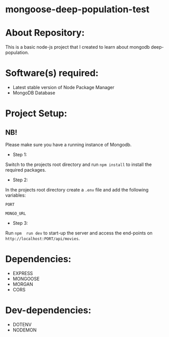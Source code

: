 # mongoose-deep-population-test

# About Repository:
This is a basic node-js project that I created to learn about mongodb deep-population.

# Software(s) required:
* Latest stable version of Node Package Manager
* MongoDB Database

# Project Setup:
## NB!
Please make sure you have a running instance of Mongodb.

* Step 1:

Switch to the projects root directory and run `npm install` to install the required packages.

* Step 2:

In the projects root directory create a `.env` file and add the following variables:

`PORT`

`MONGO_URL`

* Step 3:

Run `npm  run dev` to start-up the server and access the end-points on `http://localhost:PORT/api/movies`.

# Dependencies:
* EXPRESS
* MONGOOSE
* MORGAN
* CORS

# Dev-dependencies:
* DOTENV
* NODEMON
